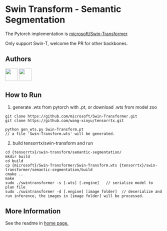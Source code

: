 # Swin Transform - Semantic Segmentation

The Pytorch implementation is [microsoft/Swin-Transformer](https://github.com/microsoft/Swin-Transformer.git).

Only support Swin-T, welcome the PR for other backbones.

## Authors

<a href="https://github.com/wdhao"><img src="https://avatars.githubusercontent.com/u/58798355?v=4?s=48" width="40px;" alt=""/></a> 
<a href="https://github.com/wang-xinyu"><img src="https://avatars.githubusercontent.com/u/15235574?s=48&v=4" width="40px;" alt=""/></a> 

## How to Run

1. generate .wts from pytorch with .pt, or download .wts from model zoo

```
git clone https://github.com/microsoft/Swin-Transformer.git
git clone https://github.com/wang-xinyu/tensorrtx.git

python gen_wts.py Swin-Transform.pt
// a file 'Swin-Transform.wts' will be generated.
```

2. build tensorrtx/swin-transform and run

```
cd {tensorrtx}/swin-transform/semantic-segmentation/
mkdir build
cd build
cp {microsoft}/Swin-Transformer/Swin-Transform.wts {tensorrtx}/swin-transformer/semantic-segmentation/build
cmake ..
make
sudo ./swintransformer -s [.wts] [.engine]   // serialize model to plan file
sudo ./swintransformer -d [.engine] [image folder]  // deserialize and run inference, the images in [image folder] will be processed.

```

## More Information

See the readme in [home page.](https://github.com/wang-xinyu/tensorrtx)

